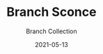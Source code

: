 ---
subtitle: "Branch Collection"
image_secondary: "img/150965c48304912e2dde5d9bf483d07915d4c0d4-2400x1200.png"
description: "Perforated%20metal%20shells%20sit%20comfortably%20atop%20diffuser%20lenses%2C%20in%20this%20family%20of%20lights.%20This%20fixture%20is%20available%20in%20a%20variety%20of%20warm%20anodized%20finishes%20and%20warm%20color%20temperatures%2C%20adding%20atmosphere%20to%20any%20space."
category: "Sconces"
designer: "Rbw"
tags: 
  - "Sconces"
title: "Branch Sconce"
href: "https://rbw.com/products/branch-sconce/m-aa06-22-277_10_din"
image_primary: "img/BRES_default.jpg"
manufacturer: "Rich Brilliant Willing"
slug: "/manufacturers/rbw/sconces/rbw-branch-sconce"
date: "2021-05-13"
---